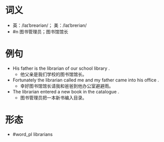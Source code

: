 # 词义
- 英：/laɪˈbreəriən/； 美：/laɪˈbreriən/
- #n 图书管理员；图书馆馆长
# 例句
- His father is the librarian of our school library .
	- 他父亲是我们学校的图书馆馆长。
- Fortunately the librarian called me and my father came into his office .
	- 幸好图书馆馆长请我和爸爸到他办公室避避雨。
- The librarian entered a new book in the catalogue .
	- 图书管理员把一本新书编入目录。
# 形态
- #word_pl librarians
